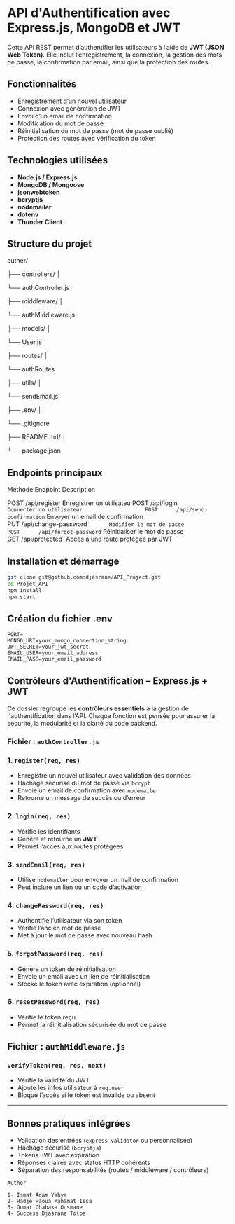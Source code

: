 


# API d'Authentification avec Express.js, MongoDB et JWT

Cette API REST permet d’authentifier les utilisateurs à l’aide de **JWT (JSON Web Token)**. Elle inclut l’enregistrement, la connexion, la gestion des mots de passe, la confirmation par email, ainsi que la protection des routes.

##  Fonctionnalités

-  Enregistrement d’un nouvel utilisateur
-  Connexion avec génération de JWT
-  Envoi d’un email de confirmation
-  Modification du mot de passe
-  Réinitialisation du mot de passe (mot de passe oublié)
-  Protection des routes avec vérification du token

##  Technologies utilisées

- **Node.js / Express.js**
- **MongoDB / Mongoose**
- **jsonwebtoken**
- **bcryptjs**
- **nodemailer**
- **dotenv**
- **Thunder Client**

## Structure du projet

auther/

├── controllers/ │

└── authController.js

├── middleware/ │

└── authMiddleware.js

├── models/ │ 

└── User.js 

├── routes/ │ 

└── authRoutes

├── utils/ │ 

└── sendEmail.js

├── .env/ │ 

└── .gitignore

├── README.md/ │ 

└── package.json


##  Endpoints principaux

 Méthode      Endpoint                            Description                                

  POST      /api/register               Enregistrer un utilisateu
  POST      /api/login`                 Connecter un utilisateur                   
  POST      /api/send-confirmation`     Envoyer un email de confirmation           
  PUT       /api/change-password`       Modifier le mot de passe                   
  POST      /api/forgot-password`       Réinitialiser le mot de passe              
  GET       /api/protected`             Accès à une route protégée par JWT         

##  Installation et démarrage

```bash
git clone git@github.com:djasrane/API_Project.git
cd Projet_API
npm install
npm start

```

## Création du fichier .env
```
PORT=
MONGO_URI=your_mongo_connection_string
JWT_SECRET=your_jwt_secret
EMAIL_USER=your_email_address
EMAIL_PASS=your_email_password
```

## Contrôleurs d'Authentification – Express.js + JWT

Ce dossier regroupe les **contrôleurs essentiels** à la gestion de l'authentification dans l’API. Chaque fonction est pensée pour assurer la sécurité, la modularité et la clarté du code backend.

###  Fichier : `authController.js`

### 1. `register(req, res)`
- Enregistre un nouvel utilisateur avec validation des données
- Hachage sécurisé du mot de passe via `bcrypt`
- Envoie un email de confirmation avec `nodemailer`
- Retourne un message de succès ou d’erreur

###  2. `login(req, res)`
- Vérifie les identifiants
- Génère et retourne un **JWT**
- Permet l’accès aux routes protégées

###  3. `sendEmail(req, res)`
- Utilise `nodemailer` pour envoyer un mail de confirmation
- Peut inclure un lien ou un code d’activation

###  4. `changePassword(req, res)`
- Authentifie l’utilisateur via son token
- Vérifie l’ancien mot de passe
- Met à jour le mot de passe avec nouveau hash

### 5. `forgotPassword(req, res)`
- Génère un token de réinitialisation
- Envoie un email avec un lien de réinitialisation
- Stocke le token avec expiration (optionnel)

### 6. `resetPassword(req, res)`
- Vérifie le token reçu
- Permet la réinitialisation sécurisée du mot de passe

## Fichier : `authMiddleware.js`

### `verifyToken(req, res, next)`
- Vérifie la validité du JWT
- Ajoute les infos utilisateur à `req.user`
- Bloque l’accès si le token est invalide ou absent

---

##  Bonnes pratiques intégrées
- Validation des entrées (`express-validator` ou personnalisée)
- Hachage sécurisé (`bcryptjs`)
- Tokens JWT avec expiration
- Réponses claires avec status HTTP cohérents
- Séparation des responsabilités (routes / middleware / contrôleurs)

``` 
Author

1- Ismat Adam Yahya
2- Hadje Haoua Mahamat Issa
3- Oumar Chabaka Ousmane
4- Success Djasrane Tolba
```



